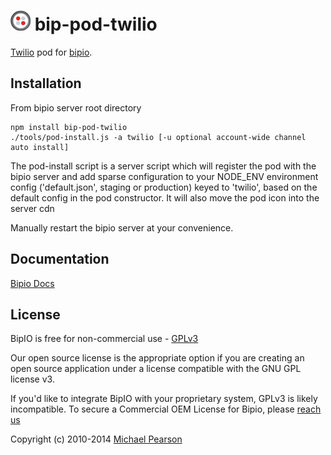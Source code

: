 ![Twilio](twilio.png) bip-pod-twilio
=======

[Twilio](https://www.twilio.com/) pod for [bipio](https://bip.io).

## Installation

From bipio server root directory

    npm install bip-pod-twilio
    ./tools/pod-install.js -a twilio [-u optional account-wide channel auto install]

The pod-install script is a server script which will register the pod with the bipio server and add sparse
configuration to your NODE_ENV environment config ('default.json', staging or production)
keyed to 'twilio', based on the default config in the pod constructor.  It will also move the
pod icon into the server cdn

Manually restart the bipio server at your convenience.

## Documentation

[Bipio Docs](https://bip.io/docs/pods/twilio)

## License

BipIO is free for non-commercial use - [GPLv3](http://www.gnu.org/copyleft/gpl.html)

Our open source license is the appropriate option if you are creating an open source application under a license compatible with the GNU GPL license v3.

If you'd like to integrate BipIO with your proprietary system, GPLv3 is likely incompatible.  To secure a Commercial OEM License for Bipio,
please [reach us](mailto:hello@bip.io)

Copyright (c) 2010-2014  [Michael Pearson](https://github.com/mjpearson)
